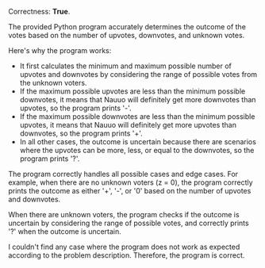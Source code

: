Correctness: **True**.

The provided Python program accurately determines the outcome of the votes based on the number of upvotes, downvotes, and unknown votes. 

Here's why the program works:

- It first calculates the minimum and maximum possible number of upvotes and downvotes by considering the range of possible votes from the unknown voters.
- If the maximum possible upvotes are less than the minimum possible downvotes, it means that Nauuo will definitely get more downvotes than upvotes, so the program prints '-'.
- If the maximum possible downvotes are less than the minimum possible upvotes, it means that Nauuo will definitely get more upvotes than downvotes, so the program prints '+'.
- In all other cases, the outcome is uncertain because there are scenarios where the upvotes can be more, less, or equal to the downvotes, so the program prints '?'.

The program correctly handles all possible cases and edge cases. For example, when there are no unknown voters (z = 0), the program correctly prints the outcome as either '+', '-', or '0' based on the number of upvotes and downvotes. 

When there are unknown voters, the program checks if the outcome is uncertain by considering the range of possible votes, and correctly prints '?' when the outcome is uncertain.

I couldn't find any case where the program does not work as expected according to the problem description. Therefore, the program is correct.